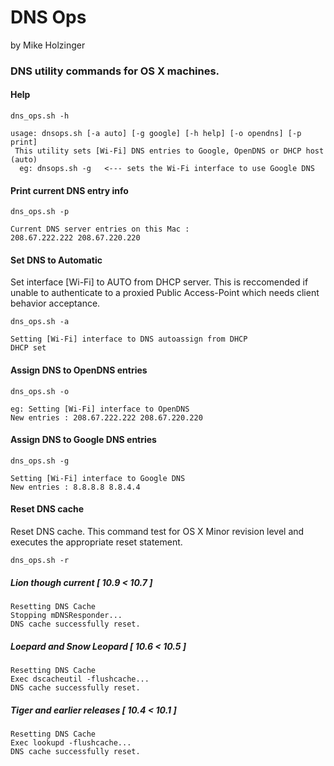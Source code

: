 # DNS Ops 
by Mike Holzinger

### DNS utility commands for OS X machines.


#### Help
`
dns_ops.sh -h
`

```
usage: dnsops.sh [-a auto] [-g google] [-h help] [-o opendns] [-p print]
 This utility sets [Wi-Fi] DNS entries to Google, OpenDNS or DHCP host (auto)
  eg: dnsops.sh -g   <--- sets the Wi-Fi interface to use Google DNS
```

#### Print current DNS entry info
`
dns_ops.sh -p
`

```
Current DNS server entries on this Mac :
208.67.222.222 208.67.220.220
```

#### Set DNS to Automatic

Set interface [Wi-Fi] to AUTO from DHCP server. This is reccomended if unable to authenticate to a proxied Public Access-Point which needs client behavior acceptance.

`
dns_ops.sh -a
`

```
Setting [Wi-Fi] interface to DNS autoassign from DHCP
DHCP set
```



#### Assign DNS to OpenDNS entries

`
dns_ops.sh -o
`

```
eg: Setting [Wi-Fi] interface to OpenDNS
New entries : 208.67.222.222 208.67.220.220
```

#### Assign DNS to Google DNS entries
`
dns_ops.sh -g
`

```
Setting [Wi-Fi] interface to Google DNS
New entries : 8.8.8.8 8.8.4.4
```

#### Reset DNS cache

Reset DNS cache. This command test for OS X Minor revision level and executes the appropriate reset statement.

`
dns_ops.sh -r
`

##### Lion though current [ 10.9 < 10.7 ]
```
Resetting DNS Cache
Stopping mDNSResponder...
DNS cache successfully reset.
```
##### Loepard and Snow Leopard [ 10.6 < 10.5 ]
```
Resetting DNS Cache
Exec dscacheutil -flushcache...
DNS cache successfully reset.
```
##### Tiger and earlier releases [ 10.4 < 10.1 ]
```
Resetting DNS Cache
Exec lookupd -flushcache...
DNS cache successfully reset.
```
